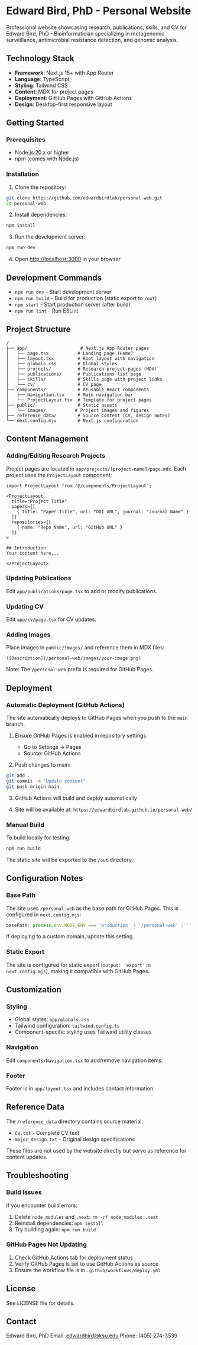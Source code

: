 # Edward Bird, PhD - Personal Website

Professional website showcasing research, publications, skills, and CV for Edward Bird, PhD - Bioinformatician specializing in metagenomic surveillance, antimicrobial resistance detection, and genomic analysis.

## Technology Stack

- **Framework**: Next.js 15+ with App Router
- **Language**: TypeScript
- **Styling**: Tailwind CSS
- **Content**: MDX for project pages
- **Deployment**: GitHub Pages with GitHub Actions
- **Design**: Desktop-first responsive layout

## Getting Started

### Prerequisites

- Node.js 20.x or higher
- npm (comes with Node.js)

### Installation

1. Clone the repository:
```bash
git clone https://github.com/edwardbirdlab/personal-web.git
cd personal-web
```

2. Install dependencies:
```bash
npm install
```

3. Run the development server:
```bash
npm run dev
```

4. Open [http://localhost:3000](http://localhost:3000) in your browser

## Development Commands

- `npm run dev` - Start development server
- `npm run build` - Build for production (static export to `/out`)
- `npm start` - Start production server (after build)
- `npm run lint` - Run ESLint

## Project Structure

```
/
├── app/                    # Next.js App Router pages
│   ├── page.tsx           # Landing page (Home)
│   ├── layout.tsx         # Root layout with navigation
│   ├── globals.css        # Global styles
│   ├── projects/          # Research project pages (MDX)
│   ├── publications/      # Publications list page
│   ├── skills/            # Skills page with project links
│   └── cv/                # CV page
├── components/            # Reusable React components
│   ├── Navigation.tsx     # Main navigation bar
│   └── ProjectLayout.tsx  # Template for project pages
├── public/                # Static assets
│   └── images/           # Project images and figures
├── reference_data/        # Source content (CV, design notes)
└── next.config.mjs        # Next.js configuration
```

## Content Management

### Adding/Editing Research Projects

Project pages are located in `app/projects/[project-name]/page.mdx`. Each project uses the `ProjectLayout` component:

```mdx
import ProjectLayout from '@/components/ProjectLayout';

<ProjectLayout
  title="Project Title"
  papers={[
    { title: "Paper Title", url: "DOI URL", journal: "Journal Name" }
  ]}
  repositories={[
    { name: "Repo Name", url: "GitHub URL" }
  ]}
>

## Introduction
Your content here...

</ProjectLayout>
```

### Updating Publications

Edit `app/publications/page.tsx` to add or modify publications.

### Updating CV

Edit `app/cv/page.tsx` for CV updates.

### Adding Images

Place images in `public/images/` and reference them in MDX files:
```mdx
![Description](/personal-web/images/your-image.png)
```

Note: The `/personal-web` prefix is required for GitHub Pages.

## Deployment

### Automatic Deployment (GitHub Actions)

The site automatically deploys to GitHub Pages when you push to the `main` branch.

1. Ensure GitHub Pages is enabled in repository settings:
   - Go to Settings → Pages
   - Source: GitHub Actions

2. Push changes to main:
```bash
git add .
git commit -m "Update content"
git push origin main
```

3. GitHub Actions will build and deploy automatically

4. Site will be available at: `https://edwardbirdlab.github.io/personal-web/`

### Manual Build

To build locally for testing:
```bash
npm run build
```

The static site will be exported to the `/out` directory.

## Configuration Notes

### Base Path

The site uses `/personal-web` as the base path for GitHub Pages. This is configured in `next.config.mjs`:

```javascript
basePath: process.env.NODE_ENV === 'production' ? '/personal-web' : ''
```

If deploying to a custom domain, update this setting.

### Static Export

The site is configured for static export (`output: 'export'` in `next.config.mjs`), making it compatible with GitHub Pages.

## Customization

### Styling

- Global styles: `app/globals.css`
- Tailwind configuration: `tailwind.config.ts`
- Component-specific styling uses Tailwind utility classes

### Navigation

Edit `components/Navigation.tsx` to add/remove navigation items.

### Footer

Footer is in `app/layout.tsx` and includes contact information.

## Reference Data

The `/reference_data` directory contains source material:
- `CV.txt` - Complete CV text
- `major_design.txt` - Original design specifications

These files are not used by the website directly but serve as reference for content updates.

## Troubleshooting

### Build Issues

If you encounter build errors:
1. Delete `node_modules` and `.next`: `rm -rf node_modules .next`
2. Reinstall dependencies: `npm install`
3. Try building again: `npm run build`

### GitHub Pages Not Updating

1. Check GitHub Actions tab for deployment status
2. Verify GitHub Pages is set to use GitHub Actions as source
3. Ensure the workflow file is in `.github/workflows/deploy.yml`

## License

See LICENSE file for details.

## Contact

Edward Bird, PhD
Email: edwardbird@ksu.edu
Phone: (405) 274-3539
